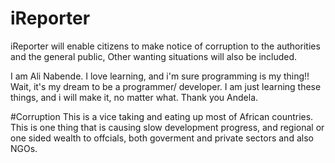 # iReporter
iReporter will enable citizens to make notice of  corruption to the authorities and the general public, Other wanting situations will also be included.

I am Ali Nabende. I love learning, and i'm sure programming is my thing!! Wait, it's my dream to be a programmer/ developer. I am just learning these things, and i will make it, no matter what. Thank you Andela.

#Corruption
This is a vice taking and eating up most of African countries. This is one thing that is causing slow development progress, and regional or one sided wealth to offcials, both goverment and private sectors and also NGOs.
